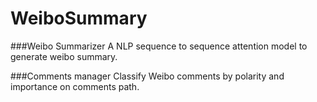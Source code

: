 # WeiboSummary

###Weibo Summarizer
A NLP sequence to sequence attention model to generate weibo summary.

###Comments manager
Classify Weibo comments by polarity and importance on comments path.
